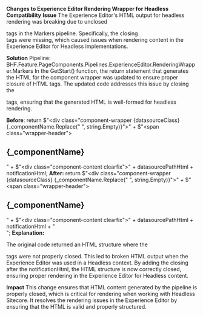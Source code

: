 **Changes to Experience Editor Rendering Wrapper for Headless Compatibility**
**Issue**
The Experience Editor's HTML output for headless rendering was breaking due to unclosed <div> tags in the Markers pipeline. Specifically, the closing </div> tags were missing, which caused issues when rendering content in the Experience Editor for Headless implementations.

**Solution**
Pipeline: BHF.Feature.PageComponents.Pipelines.ExperienceEditor.RenderingWrapper.Markers
In the GetStart() function, the return statement that generates the HTML for the component wrapper was updated to ensure proper closure of HTML tags. The updated code addresses this issue by closing the <div> tags, ensuring that the generated HTML is well-formed for headless rendering.

**Before**:
return $"<div class=\"component-wrapper {datasourceClass} {_componentName.Replace(" ", string.Empty)}\">" +
                $"<span class=\"wrapper-header\"><h2>{_componentName}</h2></span>" +
                $"<div class=\"component-content clearfix\">" + 
                datasourcePathHtml + notificationHtml;
**After:**
return $"<div class=\"component-wrapper {datasourceClass} {_componentName.Replace(" ", string.Empty)}\">" +
                $"<span class=\"wrapper-header\"><h2>{_componentName}</h2></span>" +
                $"<div class=\"component-content clearfix\">" + 
                datasourcePathHtml + notificationHtml + "</div></div>";
**Explanation:**

The original code returned an HTML structure where the <div> tags were not properly closed.
This led to broken HTML output when the Experience Editor was used in a Headless context.
By adding the closing </div></div> after the notificationHtml, the HTML structure is now correctly closed, ensuring proper rendering in the Experience Editor for Headless content.

**Impact**
This change ensures that HTML content generated by the pipeline is properly closed, which is critical for rendering when working with Headless Sitecore. It resolves the rendering issues in the Experience Editor by ensuring that the HTML is valid and properly structured.
